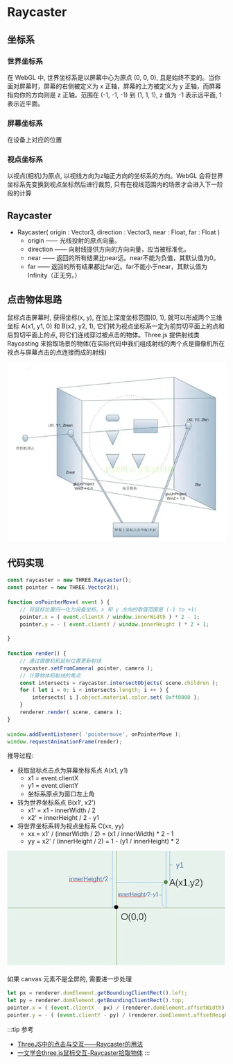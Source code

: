 # Raycaster

## 坐标系
### 世界坐标系
在 WebGL 中, 世界坐标系是以屏幕中心为原点 (0, 0, 0), 且是始终不变的。当你面对屏幕时，屏幕的右侧被定义为 x 正轴，屏幕的上方被定义为 y 正轴，而屏幕指向你的方向则是 z 正轴。范围在 (-1, -1, -1) 到 (1, 1, 1), z 值为 -1 表示远平面, 1 表示近平面。

### 屏幕坐标系
在设备上对应的位置

### 视点坐标系
以视点(相机)为原点, 以视线方向为z轴正方向的坐标系的方向。WebGL 会将世界坐标系先变换到视点坐标然后进行裁剪, 只有在视线范围内的场景才会进入下一阶段的计算

## Raycaster
- Raycaster( origin : Vector3, direction : Vector3, near : Float, far : Float )
  - origin —— 光线投射的原点向量。
  - direction —— 向射线提供方向的方向向量，应当被标准化。
  - near —— 返回的所有结果比near远。near不能为负值，其默认值为0。
  - far —— 返回的所有结果都比far近。far不能小于near，其默认值为Infinity（正无穷。）

## 点击物体思路
鼠标点击屏幕时, 获得坐标(x, y), 在加上深度坐标范围(0, 1), 就可以形成两个三维坐标 A(x1, y1, 0) 和 B(x2, y2, 1), 它们转为视点坐标系一定为前剪切平面上的点和后剪切平面上的点, 将它们连线穿过被点击的物体。Three.js 提供射线类 Raycasting 来拾取场景的物体(在实际代码中我们组成射线的两个点是摄像机所在视点与屏幕点击的点连接而成的射线)

![](./assets/raycaster-01.jpg)

## 代码实现
```js
const raycaster = new THREE.Raycaster();
const pointer = new THREE.Vector2();

function onPointerMove( event ) {
	// 将鼠标位置归一化为设备坐标。x 和 y 方向的取值范围是 (-1 to +1)
	pointer.x = ( event.clientX / window.innerWidth ) * 2 - 1;
	pointer.y = - ( event.clientY / window.innerHeight ) * 2 + 1;

}

function render() {
	// 通过摄像机和鼠标位置更新射线
	raycaster.setFromCamera( pointer, camera );
	// 计算物体和射线的焦点
	const intersects = raycaster.intersectObjects( scene.children );
	for ( let i = 0; i < intersects.length; i ++ ) {
		intersects[ i ].object.material.color.set( 0xff0000 );
	}
	renderer.render( scene, camera );
}

window.addEventListener( 'pointermove', onPointerMove );
window.requestAnimationFrame(render);
```

推导过程:
- 获取鼠标点击点为屏幕坐标系点 A(x1, y1) 
  - x1 = event.clientX
  - y1 = event.clientY
  - 坐标系原点为窗口左上角
- 转为世界坐标系点 B(x1', x2')
  - x1' = x1 - innerWidth / 2
  - x2' = innerHeight / 2 - y1
- 将世界坐标系转为视点坐标系 C(xx, yy)
  - xx = x1' / (innerWidth / 2) = (x1 / innerWidth) * 2 - 1
  - yy = x2' / (innerHeight / 2) = 1 - (y1 / innerHeight) * 2

![](./assets/raycaster-02.jpg)

如果 canvas 元素不是全屏的, 需要进一步处理
```js
let px = renderer.domElement.getBoundingClientRect().left;
let py = renderer.domElement.getBoundingClientRect().top;
pointer.x = ( (event.clientX - px) / (renderer.domElement.offsetWidth) ) * 2 - 1;
pointer.y = - ( (event.clientY - py) / (renderer.domElement.offsetHeight) ) * 2 + 1;
```


:::tip 参考
- [ThreeJS中的点击与交互——Raycaster的用法](https://segmentfault.com/a/1190000010490845#item-2)
- [一文学会three.js鼠标交互-Raycaster拾取物体](https://juejin.cn/post/6855129007638183949)
:::